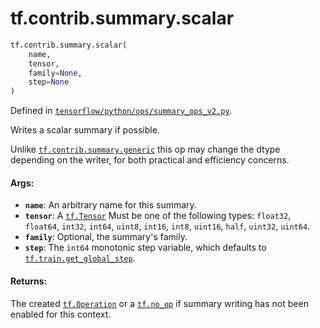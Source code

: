<div itemscope itemtype="http://developers.google.com/ReferenceObject">
<meta itemprop="name" content="tf.contrib.summary.scalar" />
<meta itemprop="path" content="Stable" />
</div>

# tf.contrib.summary.scalar

``` python
tf.contrib.summary.scalar(
    name,
    tensor,
    family=None,
    step=None
)
```



Defined in [`tensorflow/python/ops/summary_ops_v2.py`](/code/stable/tensorflow/python/ops/summary_ops_v2.py).

Writes a scalar summary if possible.

Unlike <a href="../../../tf/contrib/summary/generic.md"><code>tf.contrib.summary.generic</code></a> this op may change the dtype
depending on the writer, for both practical and efficiency concerns.

#### Args:

* <b>`name`</b>: An arbitrary name for this summary.
* <b>`tensor`</b>: A <a href="../../../tf/Tensor.md"><code>tf.Tensor</code></a> Must be one of the following types:
    `float32`, `float64`, `int32`, `int64`, `uint8`, `int16`,
    `int8`, `uint16`, `half`, `uint32`, `uint64`.
* <b>`family`</b>: Optional, the summary's family.
* <b>`step`</b>: The `int64` monotonic step variable, which defaults
    to <a href="../../../tf/train/get_global_step.md"><code>tf.train.get_global_step</code></a>.


#### Returns:

The created <a href="../../../tf/Operation.md"><code>tf.Operation</code></a> or a <a href="../../../tf/no_op.md"><code>tf.no_op</code></a> if summary writing has
not been enabled for this context.